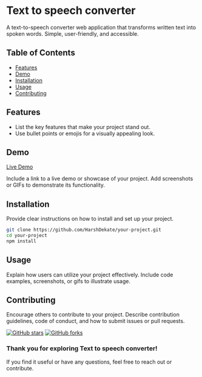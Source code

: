 
# Text to speech converter

<!-- Project Description -->
A text-to-speech converter web application that transforms written text into spoken words. Simple, user-friendly, and accessible.



<!-- Table of Contents -->
## Table of Contents
- [Features](#features)
- [Demo](#demo)
- [Installation](#installation)
- [Usage](#usage)
- [Contributing](#contributing)

<!-- Features -->
## Features
- List the key features that make your project stand out.
- Use bullet points or emojis for a visually appealing look.

<!-- Demo -->
## Demo
[Live Demo](https://harshdekate.github.io/Text-to-speech-converter/)

Include a link to a live demo or showcase of your project.
Add screenshots or GIFs to demonstrate its functionality.

<!-- Installation -->
## Installation
Provide clear instructions on how to install and set up your project.

```bash
git clone https://github.com/HarshDekate/your-project.git
cd your-project
npm install
```

<!-- Usage -->
## Usage
Explain how users can utilize your project effectively.
Include code examples, screenshots, or gifs to illustrate usage.

<!-- Contributing -->
## Contributing
Encourage others to contribute to your project.
Describe contribution guidelines, code of conduct, and how to submit issues or pull requests.

<!-- Badges -->
[![GitHub stars](https://img.shields.io/github/stars/HarshDekate/your-project.svg?style=flat-square)](https://github.com/yourusername/your-project/stargazers)
[![GitHub forks](https://img.shields.io/github/forks/HarshDekate/your-project.svg?style=flat-square)](https://github.com/yourusername/your-project/network)

<!-- Footer -->
### Thank you for exploring Text to speech converter!
If you find it useful or have any questions, feel free to reach out or contribute.

